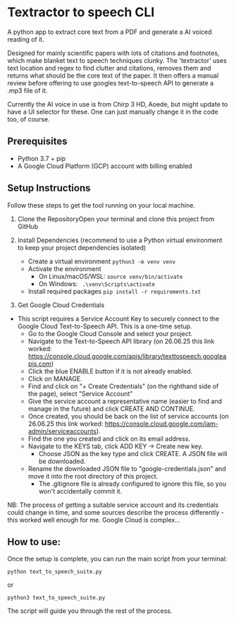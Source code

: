 # Textractor to speech CLI

A python app to  extract core text from a PDF and generate a AI voiced reading of it. 

Designed for mainly scientific papers with lots of citations and footnotes, which make blanket text to speech techniques clunky. The 'textractor' uses text location and regex to find clutter and citations, removes them and returns what should be the core text of the paper.
It then offers a manual review before offering to use googles text-to-speech API to generate a .mp3 file of it. 

Currently the AI voice in use is from Chirp 3 HD, Aoede, but might update to have a UI selector for these. One can just manually change it in the code too, of course. 

## Prerequisites

* Python 3.7 + pip 
* A Google Cloud Platform (GCP) account with billing enabled

## Setup Instructions

Follow these steps to get the tool running on your local machine.

1. Clone the RepositoryOpen your terminal and clone this project from GitHub
2. Install Dependencies (recommend to use a Python virtual environment to keep your project dependencies isolated)
   * Create a virtual environment
     ```python3 -m venv venv```
   * Activate the environment
     * On Linux/macOS/WSL:
       ```source venv/bin/activate```
     * On Windows:
       ``` .\venv\Scripts\activate```
    * Install required packages
      ```pip install -r requirements.txt```

3. Get Google Cloud Credentials 
  * This script requires a Service Account Key to securely connect to the Google Cloud Text-to-Speech API. This is a one-time setup.
    * Go to the Google Cloud Console and select your project.
    * Navigate to the Text-to-Speech API library (on 26.06.25 this link worked: https://console.cloud.google.com/apis/library/texttospeech.googleapis.com)
    * Click the blue ENABLE button if it is not already enabled.
    * Click on MANAGE.
    * Find and click on "+ Create Credentials" (on the righthand side of the page), select "Service Account"
    * Give the service account a representative name (easier to find and manage in the future) and click CREATE AND CONTINUE.
    * Once created, you should be back on the list of service accounts (on 26.06.25 this link worked: https://console.cloud.google.com/iam-admin/serviceaccounts).
    * Find the one you created and click on its email address.
    * Navigate to the KEYS tab, click ADD KEY -> Create new key.
      * Choose JSON as the key type and click CREATE. A JSON file will be downloaded.
    * Rename the downloaded JSON file to "google-credentials.json" and move it into the root directory of this project.
      * The .gitignore file is already configured to ignore this file, so you won't accidentally commit it. 

NB: The process of getting a suitable service account and its credentials could change in time, and some sources describe the process differently - this worked well enough for me. Google Cloud is complex... 

## How to use:

Once the setup is complete, you can run the main script from your terminal:

```python text_to_speech_suite.py```

or 

```python3 text_to_speech_suite.py```

The script will guide you through the rest of the process.


